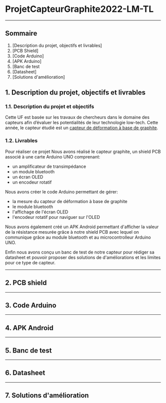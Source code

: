 # ProjetCapteurGraphite2022-LM-TL
***
## Sommaire
1. [Description du projet, objectifs et livrables]
2. [PCB Shield]
3. [Code Arduino]
4. [APK Arduino]
5. [Banc de test
6. [Datasheet] 
7. [Solutions d'amélioration]
## 1. Description du projet, objectifs et livrables
### 1.1. Description du projet et objectifs
Cette UF est basée sur les travaux de chercheurs dans le domaine des capteurs afin d’évaluer les potentialités de leur technologie low-tech. Cette année, le capteur étudié est un [capteur de déformation à base de graphite](https://www.researchgate.net/publication/259846610_Pencil_Drawn_Strain_Gauges_and_Chemiresistors_on_Paper). 

### 1.2. Livrables
Pour réaliser ce projet
Nous avons réalisé le capteur graphite, un shield PCB associé à une carte Arduino UNO comprenant:
- un amplificateur de transimpédance
- un module bluetooth
- un écran OLED
- un encodeur rotatif

Nous avons créer le code Arduino permettant de gérer:
- la mesure du capteur de déformation à base de graphite
- le module bluetooth
- l'affichage de l'écran OLED
- l'encodeur rotatif pour naviguer sur l'OLED

Nous avons également créé un APK Android permettant d'afficher la valeur de la résistance mesurée grâce à notre shield PCB avec lequel on communique grâce au module bluetooth et au microcontrolleur Arduino UNO.

Enfin nous avons conçu un banc de test de notre capteur pour rédiger sa datasheet et pouvoir proposer des solutions de d'améliorations et les limites pour ce type de capteur.
***
## 2. PCB shield 
***
## 3. Code Arduino
***
## 4. APK Android
***
## 5. Banc de test
***
## 6. Datasheet
***
## 7. Solutions d'amélioration